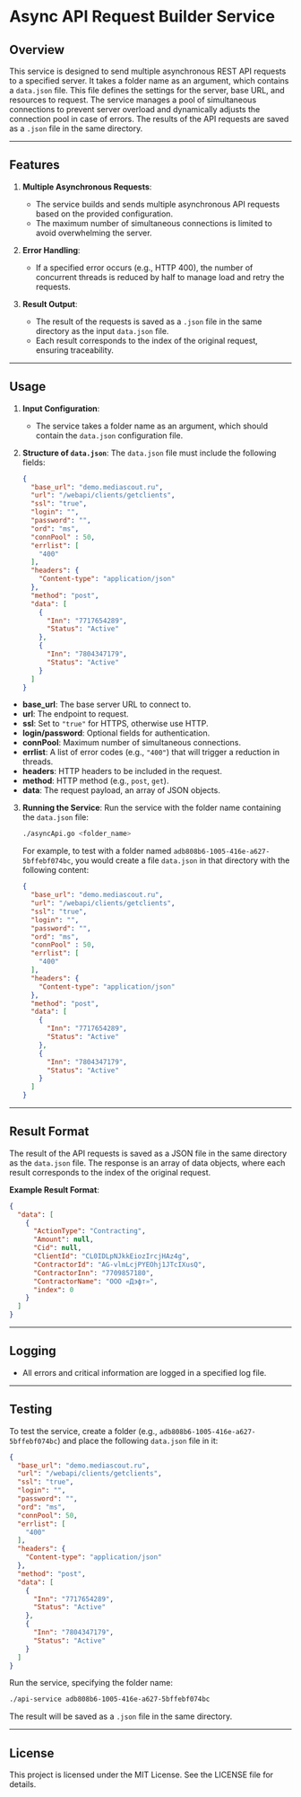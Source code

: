 # Async API Request Builder Service

## Overview

This service is designed to send multiple asynchronous REST API requests to a specified server. It takes a folder name
as an argument, which contains a `data.json` file. This file defines the settings for the server, base URL, and
resources to request. The service manages a pool of simultaneous connections to prevent server overload and dynamically
adjusts the connection pool in case of errors. The results of the API requests are saved as a `.json` file in the same
directory.

---

## Features

1. **Multiple Asynchronous Requests**:
    - The service builds and sends multiple asynchronous API requests based on the provided configuration.
    - The maximum number of simultaneous connections is limited to avoid overwhelming the server.

2. **Error Handling**:
    - If a specified error occurs (e.g., HTTP 400), the number of concurrent threads is reduced by half to manage load
      and retry the requests.

3. **Result Output**:
    - The result of the requests is saved as a `.json` file in the same directory as the input `data.json` file.
    - Each result corresponds to the index of the original request, ensuring traceability.

---

## Usage

1. **Input Configuration**:
    - The service takes a folder name as an argument, which should contain the `data.json` configuration file.

2. **Structure of `data.json`**:
   The `data.json` file must include the following fields:

   ```json
   {
     "base_url": "demo.mediascout.ru",
     "url": "/webapi/clients/getclients",
     "ssl": "true",
     "login": "",
     "password": "",
     "ord": "ms",
     "connPool" : 50,
     "errlist": [
       "400"
     ],
     "headers": {
       "Content-type": "application/json"
     },
     "method": "post",
     "data": [
       {
         "Inn": "7717654289",
         "Status": "Active"
       },
       {
         "Inn": "7804347179",
         "Status": "Active"
       }
     ]
   }
   ```

- **base_url**: The base server URL to connect to.
- **url**: The endpoint to request.
- **ssl**: Set to `"true"` for HTTPS, otherwise use HTTP.
- **login/password**: Optional fields for authentication.
- **connPool**: Maximum number of simultaneous connections.
- **errlist**: A list of error codes (e.g., `"400"`) that will trigger a reduction in threads.
- **headers**: HTTP headers to be included in the request.
- **method**: HTTP method (e.g., `post`, `get`).
- **data**: The request payload, an array of JSON objects.

3. **Running the Service**:
   Run the service with the folder name containing the `data.json` file:
   ```bash
   ./asyncApi.go <folder_name>
   ```

   For example, to test with a folder named `adb808b6-1005-416e-a627-5bffebf074bc`, you would create a file `data.json`
   in that directory with the following content:

   ```json
   {
     "base_url": "demo.mediascout.ru",
     "url": "/webapi/clients/getclients",
     "ssl": "true",
     "login": "",
     "password": "",
     "ord": "ms",
     "connPool" : 50,
     "errlist": [
       "400"
     ],
     "headers": {
       "Content-type": "application/json"
     },
     "method": "post",
     "data": [
       {
         "Inn": "7717654289",
         "Status": "Active"
       },
       {
         "Inn": "7804347179",
         "Status": "Active"
       }
     ]
   }
   ```

---

## Result Format

The result of the API requests is saved as a JSON file in the same directory as the `data.json` file. The response is an
array of data objects, where each result corresponds to the index of the original request.

**Example Result Format**:

```json
{
  "data": [
    {
      "ActionType": "Contracting",
      "Amount": null,
      "Cid": null,
      "ClientId": "CL0IDLpNJkkEiozIrcjHAz4g",
      "ContractorId": "AG-vlmLcjPYEOhj1JTcIXusQ",
      "ContractorInn": "7709857180",
      "ContractorName": "ООО «Дэфт»",
      "index": 0
    }
  ]
}
```

---

## Logging

- All errors and critical information are logged in a specified log file.

---

## Testing

To test the service, create a folder (e.g., `adb808b6-1005-416e-a627-5bffebf074bc`) and place the following `data.json`
file in it:

```json
{
  "base_url": "demo.mediascout.ru",
  "url": "/webapi/clients/getclients",
  "ssl": "true",
  "login": "",
  "password": "",
  "ord": "ms",
  "connPool": 50,
  "errlist": [
    "400"
  ],
  "headers": {
    "Content-type": "application/json"
  },
  "method": "post",
  "data": [
    {
      "Inn": "7717654289",
      "Status": "Active"
    },
    {
      "Inn": "7804347179",
      "Status": "Active"
    }
  ]
}
```

Run the service, specifying the folder name:

```bash
./api-service adb808b6-1005-416e-a627-5bffebf074bc
```

The result will be saved as a `.json` file in the same directory.

---

## License

This project is licensed under the MIT License. See the LICENSE file for details.